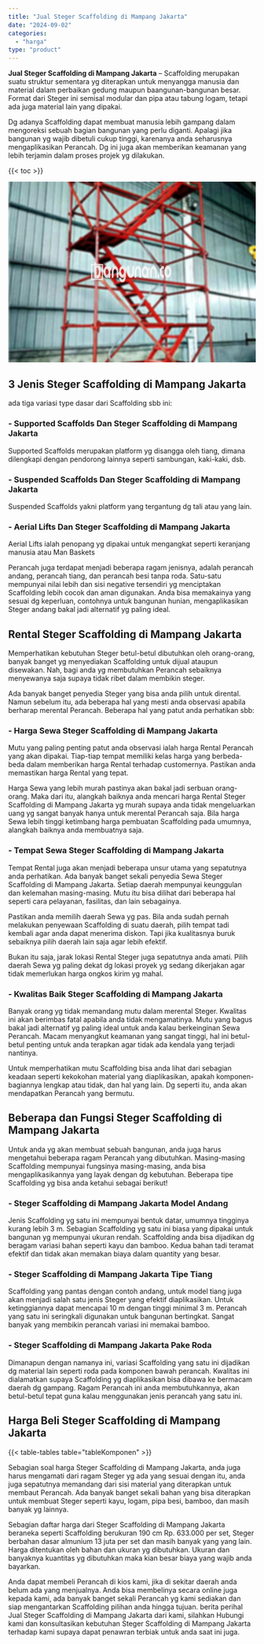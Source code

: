 ```yaml
---
title: "Jual Steger Scaffolding di Mampang Jakarta"
date: "2024-09-02"
categories: 
  - "harga"
type: "product"
---
```


**Jual Steger Scaffolding di Mampang Jakarta** – Scaffolding merupakan suatu struktur sementara yg diterapkan untuk menyangga manusia dan material dalam perbaikan gedung maupun baangunan-bangunan besar. Format dari Steger ini semisal modular dan pipa atau tabung logam, tetapi ada juga material lain yang dipakai.

Dg adanya Scaffolding dapat membuat manusia lebih gampang dalam mengoreksi sebuah bagian bangunan yang perlu diganti. Apalagi jika bangunan yg wajib dibetuli cukup tinggi, karenanya anda seharusnya mengaplikasikan Perancah. Dg ini juga akan memberikan keamanan yang lebih terjamin dalam proses projek yg dilakukan.

{{< toc >}}

![Jual Steger Scaffolding di Mampang Jakarta](/images/sewa-scaffolding-steger-24.png)

## 3 Jenis Steger Scaffolding di Mampang Jakarta

ada tiga variasi type dasar dari Scaffolding sbb ini:

### \- Supported Scaffolds Dan Steger Scaffolding di Mampang Jakarta

Supported Scaffolds merupakan platform yg disangga oleh tiang, dimana dilengkapi dengan pendorong lainnya seperti sambungan, kaki-kaki, dsb.

### \- Suspended Scaffolds Dan Steger Scaffolding di Mampang Jakarta

Suspended Scaffolds yakni platform yang tergantung dg tali atau yang lain.

### \- Aerial Lifts Dan Steger Scaffolding di Mampang Jakarta

Aerial Lifts ialah penopang yg dipakai untuk mengangkat seperti keranjang manusia atau Man Baskets

Perancah juga terdapat menjadi beberapa ragam jenisnya, adalah perancah andang, perancah tiang, dan perancah besi tanpa roda. Satu-satu mempunyai nilai lebih dan sisi negative tersendiri yg menciptakan Scaffolding lebih cocok dan aman digunakan. Anda bisa memakainya yang sesuai dg keperluan, contohnya untuk bangunan hunian, mengaplikasikan Steger andang bakal jadi alternatif yg paling ideal.

## Rental Steger Scaffolding di Mampang Jakarta

Memperhatikan kebutuhan Steger betul-betul dibutuhkan oleh orang-orang, banyak banget yg menyediakan Scaffolding untuk dijual ataupun disewakan. Nah, bagi anda yg membutuhkan Perancah sebaiknya menyewanya saja supaya tidak ribet dalam membikin steger.

Ada banyak banget penyedia Steger yang bisa anda pilih untuk dirental. Namun sebelum itu, ada beberapa hal yang mesti anda observasi apabila berharap merental Perancah. Beberapa hal yang patut anda perhatikan sbb:

### \- Harga Sewa Steger Scaffolding di Mampang Jakarta

Mutu yang paling penting patut anda observasi ialah harga Rental Perancah yang akan dipakai. Tiap-tiap tempat memiliki kelas harga yang berbeda-beda dalam memberikan harga Rental terhadap customernya. Pastikan anda memastikan harga Rental yang tepat.

Harga Sewa yang lebih murah pastinya akan bakal jadi serbuan orang-orang. Maka dari itu, alangkah baiknya anda mencari harga Rental Steger Scaffolding di Mampang Jakarta yg murah supaya anda tidak mengeluarkan uang yg sangat banyak hanya untuk merental Perancah saja. Bila harga Sewa lebih tinggi ketimbang harga pembuatan Scaffolding pada umumnya, alangkah baiknya anda membuatnya saja.

### \- Tempat Sewa Steger Scaffolding di Mampang Jakarta

Tempat Rental juga akan menjadi beberapa unsur utama yang sepatutnya anda perhatikan. Ada banyak banget sekali penyedia Sewa Steger Scaffolding di Mampang Jakarta. Setiap daerah mempunyai keunggulan dan kelemahan masing-masing. Mutu itu bisa dilihat dari beberapa hal seperti cara pelayanan, fasilitas, dan lain sebagainya.

Pastikan anda memilih daerah Sewa yg pas. Bila anda sudah pernah melakukan penyewaan Scaffolding di suatu daerah, pilih tempat tadi kembali agar anda dapat menerima diskon. Tapi jika kualitasnya buruk sebaiknya pilih daerah lain saja agar lebih efektif.

Bukan itu saja, jarak lokasi Rental Steger juga sepatutnya anda amati. Pilih daerah Sewa yg paling dekat dg lokasi proyek yg sedang dikerjakan agar tidak memerlukan harga ongkos kirim yg mahal.

### \- Kwalitas Baik Steger Scaffolding di Mampang Jakarta

Banyak orang yg tidak memandang mutu dalam merental Steger. Kwalitas ini akan berimbas fatal apabila anda tidak mengamatinya. Mutu yang bagus bakal jadi alternatif yg paling ideal untuk anda kalau berkeinginan Sewa Perancah. Macam menyangkut keamanan yang sangat tinggi, hal ini betul-betul penting untuk anda terapkan agar tidak ada kendala yang terjadi nantinya.

Untuk memperhatikan mutu Scaffolding bisa anda lihat dari sebagian keadaan seperti kekokohan material yang diaplikasikan, apakah komponen-bagiannya lengkap atau tidak, dan hal yang lain. Dg seperti itu, anda akan mendapatkan Perancah yang bermutu.

## Beberapa dan Fungsi Steger Scaffolding di Mampang Jakarta

Untuk anda yg akan membuat sebuah bangunan, anda juga harus mengetahui beberapa ragam Perancah yang dibutuhkan. Masing-masing Scaffolding mempunyai fungsinya masing-masing, anda bisa mengaplikasikannya yang layak dengan dg kebutuhan. Beberapa tipe Scaffolding yg bisa anda ketahui sebagai berikut!

### \- Steger Scaffolding di Mampang Jakarta Model Andang

Jenis Scaffolding yg satu ini mempunyai bentuk datar, umumnya tingginya kurang lebih 3 m. Sebagian Scaffolding yg satu ini biasa yang dipakai untuk bangunan yg mempunyai ukuran rendah. Scaffolding anda bisa dijadikan dg beragam variasi bahan seperti kayu dan bamboo. Kedua bahan tadi teramat efektif dan tidak akan memakan biaya dalam quantity yang besar.

### \- Steger Scaffolding di Mampang Jakarta Tipe Tiang

Scaffolding yang pantas dengan contoh andang, untuk model tiang juga akan menjadi salah satu jenis Steger yang efektif diaplikasikan. Untuk ketinggiannya dapat mencapai 10 m dengan tinggi minimal 3 m. Perancah yang satu ini seringkali digunakan untuk bangunan bertingkat. Sangat banyak yang membikin perancah variasi ini memakai bamboo.

### \- Steger Scaffolding di Mampang Jakarta Pake Roda

Dimanapun dengan namanya ini, variasi Scaffolding yang satu ini dijadikan dg material lain seperti roda pada komponen bawah perancah. Kwalitas ini dialamatkan supaya Scaffolding yg diaplikasikan bisa dibawa ke bermacam daerah dg gampang. Ragam Perancah ini anda membutuhkannya, akan betul-betul tepat guna kalau menggunakan jenis perancah yang satu ini.

## Harga Beli Steger Scaffolding di Mampang Jakarta

{{< table-tables table="tableKomponen" >}}

Sebagian soal harga Steger Scaffolding di Mampang Jakarta, anda juga harus mengamati dari ragam Steger yg ada yang sesuai dengan itu, anda juga sepatutnya memandang dari sisi material yang diterapkan untuk membaut Perancah. Ada banyak banget sekali bahan yang bisa diterapkan untuk membuat Steger seperti kayu, logam, pipa besi, bamboo, dan masih banyak yg lainnya.

Sebagian daftar harga dari Steger Scaffolding di Mampang Jakarta beraneka seperti Scaffolding berukuran 190 cm Rp. 633.000 per set, Steger berbahan dasar almunium 13 juta per set dan masih banyak yang yang lain. Harga ditentukan oleh bahan dan ukuran yg dibutuhkan. Ukuran dan banyaknya kuantitas yg dibutuhkan maka kian besar biaya yang wajib anda bayarkan.

Anda dapat membeli Perancah di kios kami, jika di sekitar daerah anda belum ada yang menjualnya. Anda bisa membelinya secara online juga kepada kami, ada banyak banget sekali Perancah yg kami sediakan dan siap mengantarkan Scaffolding pilihan anda hingga tujuan. berita perihal Jual Steger Scaffolding di Mampang Jakarta dari kami, silahkan Hubungi kami dan konsultasikan kebutuhan Steger Scaffolding di Mampang Jakarta terhadap kami supaya dapat penawran terbiak untuk anda saat ini juga.
